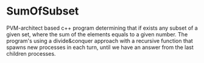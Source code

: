 # SumOfSubset
PVM-architect based c++ program determining that if exists any subset of a given set, where the sum of the elements equals to a given number. The program's using a divide&conquer approach with a recursive function that spawns new processes in each turn, until we have an answer from the last children processes.
